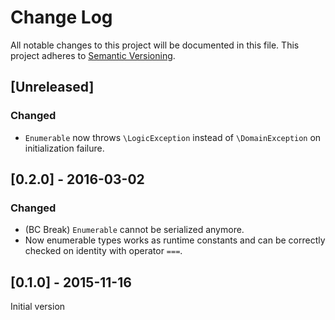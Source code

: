 # Change Log
All notable changes to this project will be documented in this file.
This project adheres to [Semantic Versioning](http://semver.org/).

## [Unreleased]
### Changed
- `Enumerable` now throws `\LogicException` instead of `\DomainException`
  on initialization failure.

## [0.2.0] - 2016-03-02
### Changed
* (BC Break) `Enumerable` cannot be serialized anymore.
* Now enumerable types works as runtime constants and can be correctly
  checked on identity with operator `===`.

## [0.1.0] - 2015-11-16
Initial version
